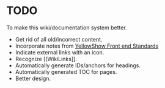 # TODO

To make this wiki/documentation system better.

- Get rid of all old/incorrect content.
- Incorporate notes from [YellowShow Front end Standards](http://yellowshoe.com.au/standards/)
- Indicate external links with an icon.
- Recognize [[WikiLinks]].
- Automatically generate IDs/anchors for headings.
- Automatically generated TOC for pages.
- Better design.